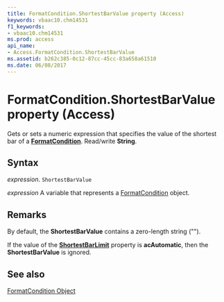 ```yaml
---
title: FormatCondition.ShortestBarValue property (Access)
keywords: vbaac10.chm14531
f1_keywords:
- vbaac10.chm14531
ms.prod: access
api_name:
- Access.FormatCondition.ShortestBarValue
ms.assetid: b262c385-0c12-87cc-45cc-83a658a61510
ms.date: 06/08/2017
---
```



# FormatCondition.ShortestBarValue property (Access)

Gets or sets a numeric expression that specifies the value of the shortest bar of a  **[FormatCondition](Access.FormatCondition.md)**. Read/write **String**.


## Syntax

_expression_. `ShortestBarValue`

_expression_ A variable that represents a [FormatCondition](Access.FormatCondition.md) object.


## Remarks

By default, the  **ShortestBarValue** contains a zero-length string ("").

If the value of the  **[ShortestBarLimit](Access.FormatCondition.ShortestBarLimit.md)** property is **acAutomatic**, then the **ShortestBarValue** is ignored.


## See also


[FormatCondition Object](Access.FormatCondition.md)

